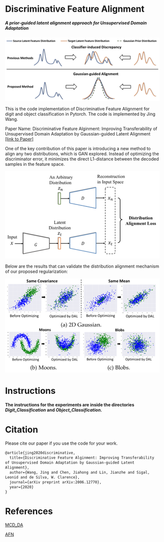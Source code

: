 # Discriminative Feature Alignment
##### A prior-guided latent alignment approach for Unsupervised Domain Adaptation

![Idea](overallidea.png)

This is the code implementation of Discriminative Feature Alignment for digit and object classification in Pytorch. The code is implemented by Jing Wang.

Paper Name: Discriminative Feature Alginment: Improving Transferability of Unsupervised Domain Adaptation by Gaussian-guided Latent Alignment [[link to Paper]](https://arxiv.org/abs/2006.12770)

One of the key contribution of this paper is introducing a new method to align any two distributions, which is GAN explored. Instead of optimizing the discriminator error, it minimizes the direct L1-distance between the decoded samples in the feature space.

![alignment](alignment.png)

Below are the results that can validate the distribution alignment mechanism of our proposed regularization:

![experiment](experimentForAlignment.png)

# Instructions

#### The instructions for the experiments are inside the directories ***Digit_Classification*** and ***Object_Classification***. 


# Citation

Please cite our paper if you use the code for your work.
```
@article{jing2020discriminative,
  title={Discriminative Feature Alginment: Improving Transferability of Unsupervised Domain Adaptation by Gaussian-guided Latent Alignment},
  author={Wang, Jing and Chen, Jiahong and Lin, Jianzhe and Sigal, Leonid and de Silva, W. Clarence},
  journal={arXiv preprint arXiv:2006.12770},
  year={2020}
}
```

# References

[MCD_DA](https://github.com/mil-tokyo/MCD_DA)

[AFN](https://github.com/jihanyang/AFN)
